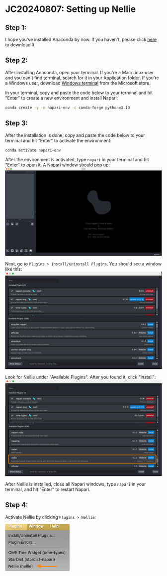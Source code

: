 # JC20240807: Setting up Nellie

## Step 1:
I hope you've installed Anaconda by now. If you haven't, please click [here](https://www.anaconda.com/download/success) to download it.

## Step 2:
After installing Anaconda, open your terminal. If you're a Mac/Linux user and you can't find terminal, search for it in your Application folder. If you're a Windows user, download [Windows terminal](https://apps.microsoft.com/detail/9n0dx20hk701?hl=en-us&gl=US) from the Microsoft store. 

In your terminal, copy and paste the code below to your terminal and hit "Enter" to create a new environment and install Napari:
```bash
conda create -y -n napari-env -c conda-forge python=3.10
```
## Step 3:
After the installation is done, copy and paste the code below to your terminal and hit "Enter" to activate the environment:
```bash
conda activate napari-env
```
After the environment is activated, type `napari` in your terminal and hit "Enter" to open it. A Napari window should pop up:
![MyImage](ReadMeImages/image1.png)

Next, go to `Plugins > Install/Uninstall Plugins`. You should see a window like this:
![MyImage](ReadMeImages/image2.png)

Look for Nellie under "Available Plugins". After you found it, click "install":
![MyImage](ReadMeImages/image3.png)

After Nellie is installed, close all Napari windows, type `napari` in your terminal, and hit "Enter" to restart Napari.

## Step 4:
Activate Nellie by clicking `Plugins > Nellie`:

![MyImage](ReadMeImages/image4.png)

